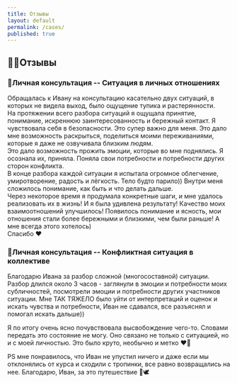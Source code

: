 ```yaml
---
title: Отзывы
layout: default
permalink: /cases/
published: true
---
```

## 💁‍♂️Отзывы

### 👩Личная консультация -- Cитуация в личных отношениях
Обращалась к Ивану на консультацию касательно двух ситуаций, в которых не видела выход, было ощущение тупика и растерянности.  
На протяжении всего разбора ситуаций я ощущала принятие, понимание, искреннюю заинтересованность и бережный контакт. Я чувствовала себя в безопасности. Это супер важно для меня. Это дало мне возможность раскрыться, поделиться моими переживаниями, которые я даже не озвучивала близким людям.  
Это дало возможность прожить эмоции, которые во мне поднялись. Я осознала их, приняла.
Поняла свои потребности и потребности других сторон конфликта.  
В конце разбора каждой ситуации я испытала огромное облегчение, умиротворение, радость и лёгкость. Тело будто парило)) Внутри меня сложилось понимание, как быть и что делать дальше.  
Через некоторое время я продумала конкретные шаги, и мне удалось реализовать их в жизнь! И я была удивлена результату! Качество моих взаимоотношений улучшилось! Появилось понимание и ясность, мои отношения стали более бережными и близкими, чем были раньше! А мне всегда этого хотелось)  
Спасибо ❤️

### 👩Личная консультация -- Конфликтная ситуация в коллективе
Благодарю Ивана за разбор сложной (многосоставной) ситуации.
Разбор длился около 3 часов - заглянули в эмоции и потребности моих субличностей, посмотрели эмоции и потребности других участников ситуации.
Мне ТАК ТЯЖЕЛО было уйти от интерпретаций и оценок и искать чувства и потребности, Иван не сдавался, все разъяснял и помогал искать дальше))

Я по итогу очень ясно почувствовала высвобождение чего-то. Словами передать это состояние не могу. Оно связано не только с ситуацией, но и с моей личностью.
Это было круто, необычно и метко ❤️🌺

PS   мне понравилось, что Иван не упустил ничего и даже если мы отклонялись от курса и сходили с тропинки, все равно возвращались на нее. Благодарю, Иван, за это путешествие 🌺🕊
